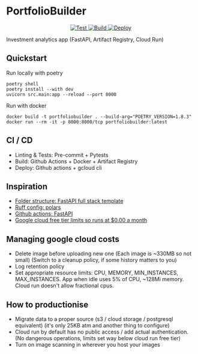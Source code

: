 # PortfolioBuilder

<p align="center">
<a href="https://github.com/yeungadrian/PortfolioBuilder/actions/workflows/test.yml?query=branch%3Amain+event%3Apush+" target="_blank">
    <img src="https://github.com/yeungadrian/PortfolioBuilder/actions/workflows/test.yml/badge.svg?branch=main&event=push" alt="Test">
</a>
<a href="https://github.com/yeungadrian/PortfolioBuilder/actions/workflows/build-push.yml?query=branch%3Amain" target="_blank">
    <img src="https://github.com/yeungadrian/PortfolioBuilder/actions/workflows/build-push.yml/badge.svg?branch=main" alt="Build">
</a>
<a href="https://github.com/yeungadrian/PortfolioBuilder/actions/workflows/deploy.yml?query=branch%3Amain" target="_blank">
    <img src="https://github.com/yeungadrian/PortfolioBuilder/actions/workflows/deploy.yml/badge.svg?branch=main" alt="Deploy">
</a>
</p>

Investment analytics app (FastAPI, Artifact Registry, Cloud Run)


## Quickstart
Run locally with poetry
```
poetry shell
poetry install --with dev
uvicorn src.main:app --reload --port 8000
```
Run with docker
```
docker build -t portfoliobuilder . --build-arg="POETRY_VERSION=1.8.3"
docker run --rm -it -p 8000:8000/tcp portfoliobuilder:latest
```

## CI / CD
- Linting & Tests: Pre-commit + Pytests
- Build: Github Actions + Docker + Artifact Registry
- Deploy: Github actions + gcloud cli


## Inspiration
- [Folder structure: FastAPI full stack template](https://github.com/tiangolo/full-stack-fastapi-template)
- [Ruff config: polars](https://github.com/pola-rs/polars/blob/main/py-polars/pyproject.toml)
- [Github actions: FastAPI](https://github.com/tiangolo/fastapi/blob/master/.github/workflows/test.yml)
- [Google cloud free tier limits so runs at $0.00 a month](https://cloud.google.com/free/docs/free-cloud-features#free-tier-usage-limits)


## Managing google cloud costs
- Delete image before uploading new one (Each image is ~330MB so not small) (Switch to a cleanup policy, if some history matters to you)
- Log retention policy
- Set appropriate resource limits: CPU, MEMORY, MIN_INSTANCES, MAX_INSTANCES. App when idle uses 5% of CPU, ~128Mi memory. Cloud run doesn't allow fractional cpus.


## How to productionise
- Migrate data to a proper source (s3 / cloud storage / postgresql equivalent) (it's only 25KB atm and another thing to configure)
- Cloud run by default has no public access / add actual authentication. (No dangerous operations, limits set way below cloud run free tier)
- Turn on image scanning in wherever you host your images
